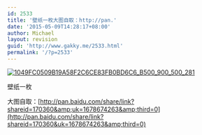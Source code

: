 ```yaml
---
id: 2533
title: '壁纸一枚大图自取：http://pan.'
date: '2015-05-09T14:28:17+08:00'
author: Michael
layout: revision
guid: 'http://www.gakky.me/2533.html'
permalink: '/?p=2533'
---
```


[![1049FC0509B19A58F2C6CE83FB0BD6C6_B500_900_500_281](http://www.yui-aragaki.org/wp-content/uploads/img/1049FC0509B19A58F2C6CE83FB0BD6C6_B500_900_500_281.jpeg)](http://www.yui-aragaki.org/wp-content/uploads/img/1049FC0509B19A58F2C6CE83FB0BD6C6_B1280_1280_1280_720.jpeg)

壁纸一枚

大图自取：[http://pan.baidu.com/share/link?shareid=170360&amp;uk=1678674263&amp;third=0](http://pan.baidu.com/share/link?shareid=170360&uk=1678674263&amp;third=0)